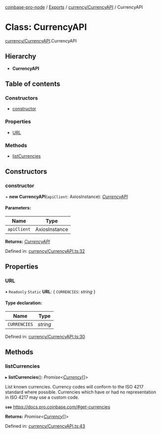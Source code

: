 [coinbase-pro-node](../README.md) / [Exports](../modules.md) / [currency/CurrencyAPI](../modules/currency_currencyapi.md) / CurrencyAPI

# Class: CurrencyAPI

[currency/CurrencyAPI](../modules/currency_currencyapi.md).CurrencyAPI

## Hierarchy

- **CurrencyAPI**

## Table of contents

### Constructors

- [constructor](currency_currencyapi.currencyapi.md#constructor)

### Properties

- [URL](currency_currencyapi.currencyapi.md#url)

### Methods

- [listCurrencies](currency_currencyapi.currencyapi.md#listcurrencies)

## Constructors

### constructor

\+ **new CurrencyAPI**(`apiClient`: AxiosInstance): [_CurrencyAPI_](currency_currencyapi.currencyapi.md)

#### Parameters:

| Name        | Type          |
| ----------- | ------------- |
| `apiClient` | AxiosInstance |

**Returns:** [_CurrencyAPI_](currency_currencyapi.currencyapi.md)

Defined in: [currency/CurrencyAPI.ts:32](https://github.com/bennycode/coinbase-pro-node/blob/a4b1aac/src/currency/CurrencyAPI.ts#L32)

## Properties

### URL

▪ `Readonly` `Static` **URL**: { `CURRENCIES`: _string_ }

#### Type declaration:

| Name         | Type     |
| ------------ | -------- |
| `CURRENCIES` | _string_ |

Defined in: [currency/CurrencyAPI.ts:30](https://github.com/bennycode/coinbase-pro-node/blob/a4b1aac/src/currency/CurrencyAPI.ts#L30)

## Methods

### listCurrencies

▸ **listCurrencies**(): _Promise_<[_Currency_](../interfaces/currency_currencyapi.currency.md)[]\>

List known currencies. Currency codes will conform to the ISO 4217 standard where possible. Currencies which have or had no representation in ISO 4217 may use a custom code.

**`see`** https://docs.pro.coinbase.com/#get-currencies

**Returns:** _Promise_<[_Currency_](../interfaces/currency_currencyapi.currency.md)[]\>

Defined in: [currency/CurrencyAPI.ts:43](https://github.com/bennycode/coinbase-pro-node/blob/a4b1aac/src/currency/CurrencyAPI.ts#L43)
